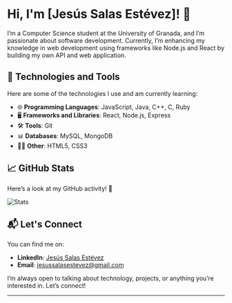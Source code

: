 # Hi, I'm [Jesús Salas Estévez]! 👋

I’m a Computer Science student at the University of Granada, and I’m passionate about software development. Currently, I’m enhancing my knowledge in web development using frameworks like Node.js and React by building my own API and web application.

## 🔧 Technologies and Tools

Here are some of the technologies I use and am currently learning:

- 🌐 **Programming Languages**: JavaScript, Java, C++, C, Ruby
- 🖥️ **Frameworks and Libraries**: React, Node.js, Express
- 🛠️ **Tools**: Git
- 📊 **Databases**: MySQL, MongoDB
- 🧑‍💻 **Other**: HTML5, CSS3

## 📈 GitHub Stats

Here’s a look at my GitHub activity! 🚀

![Stats](https://github-readme-stats.vercel.app/api?username=JesusSalasEstevez&show_icons=true&hide_title=true&count_private=true&hide=prs&theme=radical)

## 📬 Let's Connect

You can find me on:

- **LinkedIn**: [Jesús Salas Estévez](https://www.linkedin.com/in/jes%C3%BAs-salas-est%C3%A9vez-96473a293/)
- **Email**: [jesussalasestevez@gmail.com](mailto:jesussalasestevez@gmail.com)

I’m always open to talking about technology, projects, or anything you’re interested in. Let’s connect!

---
